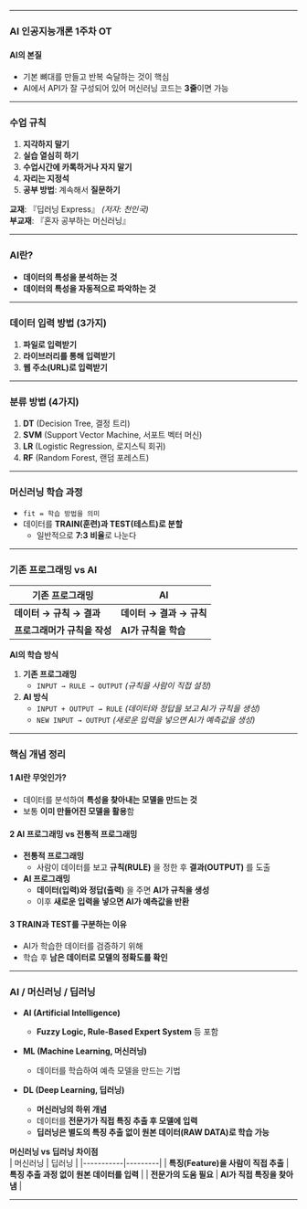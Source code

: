 

---  

### AI 인공지능개론 1주차 OT  

#### AI의 본질  
- 기본 뼈대를 만들고 반복 숙달하는 것이 핵심  
- AI에서 API가 잘 구성되어 있어 머신러닝 코드는 **3줄**이면 가능  

---

###  수업 규칙  
1. **지각하지 말기**  
2. **실습 열심히 하기**  
3. **수업시간에 카톡하거나 자지 말기**  
4. **자리는 지정석**  
5. **공부 방법**: 계속해서 **질문하기**  

 **교재**: 『딥러닝 Express』 *(저자: 천인국)*  
 **부교재**: 『혼자 공부하는 머신러닝』  

---

###  AI란?  
- **데이터의 특성을 분석하는 것**  
- **데이터의 특성을 자동적으로 파악하는 것**  

---

###  데이터 입력 방법 (3가지)  
1. **파일로 입력받기**  
2. **라이브러리를 통해 입력받기**  
3. **웹 주소(URL)로 입력받기**  

---

###  분류 방법 (4가지)  
1. **DT** (Decision Tree, 결정 트리)  
2. **SVM** (Support Vector Machine, 서포트 벡터 머신)  
3. **LR** (Logistic Regression, 로지스틱 회귀)  
4. **RF** (Random Forest, 랜덤 포레스트)  

---

###  머신러닝 학습 과정  
- `fit = 학습 방법을 의미`  
- 데이터를 **TRAIN(훈련)과 TEST(테스트)로 분할**  
  - 일반적으로 **7:3 비율**로 나눈다  

---

###  기존 프로그래밍 vs AI  

| 기존 프로그래밍 | AI |
|----------------|----|
| **데이터 → 규칙 → 결과** | **데이터 → 결과 → 규칙** |
| **프로그래머가 규칙을 작성** | **AI가 규칙을 학습** |

 **AI의 학습 방식**  
1. **기존 프로그래밍**  
   - `INPUT → RULE → OUTPUT` *(규칙을 사람이 직접 설정)*  
2. **AI 방식**  
   - `INPUT + OUTPUT → RULE` *(데이터와 정답을 보고 AI가 규칙을 생성)*  
   - `NEW INPUT → OUTPUT` *(새로운 입력을 넣으면 AI가 예측값을 생성)*  

---

###  핵심 개념 정리  

#### 1️ **AI란 무엇인가?**  
- 데이터를 분석하여 **특성을 찾아내는 모델을 만드는 것**  
- 보통 **이미 만들어진 모델을 활용**함  

#### 2️ **AI 프로그래밍 vs 전통적 프로그래밍**  
- **전통적 프로그래밍**  
  - 사람이 데이터를 보고 **규칙(RULE)** 을 정한 후 **결과(OUTPUT)** 를 도출  
- **AI 프로그래밍**  
  - **데이터(입력)와 정답(출력)** 을 주면 **AI가 규칙을 생성**  
  - 이후 **새로운 입력을 넣으면 AI가 예측값을 반환**  

#### 3️ **TRAIN과 TEST를 구분하는 이유**  
- AI가 학습한 데이터를 검증하기 위해  
- 학습 후 **남은 데이터로 모델의 정확도를 확인**  

---

###  AI / 머신러닝 / 딥러닝  

- **AI (Artificial Intelligence)**  
  - **Fuzzy Logic, Rule-Based Expert System** 등 포함  

- **ML (Machine Learning, 머신러닝)**  
  - 데이터를 학습하여 예측 모델을 만드는 기법  

- **DL (Deep Learning, 딥러닝)**  
  - **머신러닝의 하위 개념**  
  - 데이터를 **전문가가 직접 특징 추출 후 모델에 입력**  
  - **딥러닝은 별도의 특징 추출 없이 원본 데이터(RAW DATA)로 학습 가능**  

 **머신러닝 vs 딥러닝 차이점**  
| 머신러닝 | 딥러닝 |
|-----------|---------|
| **특징(Feature)을 사람이 직접 추출** | **특징 추출 과정 없이 원본 데이터를 입력** |
| **전문가의 도움 필요** | **AI가 직접 특징을 찾아냄** |

---

